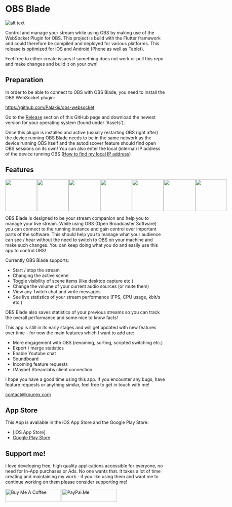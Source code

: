# OBS Blade

![alt text](https://assets.kounex.com/images/obs-blade/store_banner.png 'OBS Blade Store Banner')

Control and manage your stream while using OBS by making use of the WebSocket Plugin for OBS. This project is build with the Flutter framework and could therefore be compiled and deployed for various platforms. This release is optimized for iOS and Android (Phone as well as Tablet).

Feel free to either create issues if something does not work or pull this repo and make changes and build it on your own!

## Preparation

In order to be able to connect to OBS with OBS Blade, you need to install the OBS WebSocket plugin:

https://github.com/Palakis/obs-websocket

Go to the [Release](https://github.com/Palakis/obs-websocket/releases) section of this GitHub page and download the newest version for your operating system (found under 'Assets').

Once this plugin is installed and active (usually restarting OBS right after) the device running OBS Blade needs to be in the same network as the device running OBS itself and the autodiscover feature should find open OBS sessions on its own! You can also enter the local (internal) IP address of the device running OBS ([How to find my local IP address](https://www.whatismybrowser.com/detect/what-is-my-local-ip-address))

## Features

<div align="center">
  <div style="display: flex; align-items: flex-start;">
    <img src="https://assets.kounex.com/images/obs-blade/i_1.png" width="100">
    <img src="https://assets.kounex.com/images/obs-blade/i_2.png" width="100">
    <img src="https://assets.kounex.com/images/obs-blade/i_3.png" width="100">
    <img src="https://assets.kounex.com/images/obs-blade/i_4.png" width="100">
    <img src="https://assets.kounex.com/images/obs-blade/i_5.png" width="100">
    <img src="https://assets.kounex.com/images/obs-blade/i_6.png" width="100">
    <img src="https://assets.kounex.com/images/obs-blade/i_7.png" width="100">
  </div>
</div>

OBS Blade is designed to be your stream companion and help you to manage your live stream. While using OBS (Open Broadcaster Software) you can connect to the running instance and gain control over important parts of the software. This should help you to manage what your audience can see / hear without the need to switch to OBS on your machine and make such changes. You can keep doing what you do and easily use this app to control OBS!

Currently OBS Blade supports:

- Start / stop the stream
- Changing the active scene
- Toggle visibility of scene items (like desktop capture etc.)
- Change the volume of your current audio sources (or mute them)
- View any Twitch chat and write messages
- See live statistics of your stream performance (FPS, CPU usage, kbit/s etc.)

OBS Blade also saves statistics of your previous streams so you can track the overall performance and some nice to know facts!

This app is still in its early stages and will get updated with new features over time - for now the main features which I want to add are:

- More engagement with OBS (renaming, sorting, scripted switching etc.)
- Export / merge statistics
- Enable Youtube chat
- Soundboard
- Incoming feature requests
- (Maybe) Streamlabs client connection

I hope you have a good time using this app. If you encounter any bugs, have feature requests or anything similar, feel free to get in touch with me!

contact@kounex.com

## App Store

This App is available in the iOS App Store and the Google Play Store:

- [iOS App Store]
- [Google Play Store](https://play.google.com/store/apps/details?id=com.kounex.obs_blade)

## Support me!

I love developing free, high quality applications accessible for everyone, no need for In-App purchases or Ads. No one wants that. It takes a lot of time creating and maintaining my work - if you like using them and want me to continue working on them please consider supporting me!

<a href="https://www.buymeacoffee.com/Kounex" target="_blank"><img src="https://cdn.buymeacoffee.com/buttons/default-orange.png" alt="Buy Me A Coffee" height="41" width="174"></a>
<a href="https://paypal.me/Kounex" target="_blank"><img src="https://assets.kounex.com/images/general/paypal-me-logo.png" alt="PayPal.Me" height="41"  width="174"></a>
